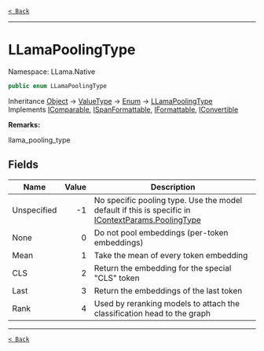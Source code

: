 [`< Back`](./)

---

# LLamaPoolingType

Namespace: LLama.Native



```csharp
public enum LLamaPoolingType
```

Inheritance [Object](https://docs.microsoft.com/en-us/dotnet/api/system.object) → [ValueType](https://docs.microsoft.com/en-us/dotnet/api/system.valuetype) → [Enum](https://docs.microsoft.com/en-us/dotnet/api/system.enum) → [LLamaPoolingType](./llama.native.llamapoolingtype.md)<br>
Implements [IComparable](https://docs.microsoft.com/en-us/dotnet/api/system.icomparable), [ISpanFormattable](https://docs.microsoft.com/en-us/dotnet/api/system.ispanformattable), [IFormattable](https://docs.microsoft.com/en-us/dotnet/api/system.iformattable), [IConvertible](https://docs.microsoft.com/en-us/dotnet/api/system.iconvertible)

**Remarks:**

llama_pooling_type

## Fields

| Name | Value | Description |
| --- | --: | --- |
| Unspecified | -1 | No specific pooling type. Use the model default if this is specific in [IContextParams.PoolingType](./llama.abstractions.icontextparams.md#poolingtype) |
| None | 0 | Do not pool embeddings (per-token embeddings) |
| Mean | 1 | Take the mean of every token embedding |
| CLS | 2 | Return the embedding for the special "CLS" token |
| Last | 3 | Return the embeddings of the last token |
| Rank | 4 | Used by reranking models to attach the classification head to the graph |

---

[`< Back`](./)
